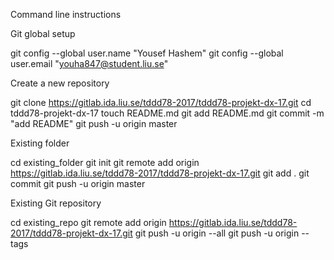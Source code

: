 Command line instructions


Git global setup

git config --global user.name "Yousef Hashem"
git config --global user.email "youha847@student.liu.se"

Create a new repository

git clone https://gitlab.ida.liu.se/tddd78-2017/tddd78-projekt-dx-17.git
cd tddd78-projekt-dx-17
touch README.md
git add README.md
git commit -m "add README"
git push -u origin master

Existing folder

cd existing_folder
git init
git remote add origin https://gitlab.ida.liu.se/tddd78-2017/tddd78-projekt-dx-17.git
git add .
git commit
git push -u origin master

Existing Git repository

cd existing_repo
git remote add origin https://gitlab.ida.liu.se/tddd78-2017/tddd78-projekt-dx-17.git
git push -u origin --all
git push -u origin --tags